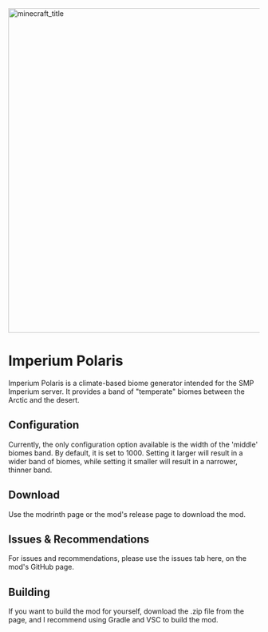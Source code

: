 <img width="1005" height="650" alt="minecraft_title" src="https://github.com/user-attachments/assets/6124aa3a-b98c-4e7a-b4d7-927bfe0c483c" />
<h1>Imperium Polaris</h1>
Imperium Polaris is a climate-based biome generator intended for the SMP Imperium server. It provides a band of "temperate" biomes between the Arctic and the desert.

<h2>Configuration</h2>
Currently, the only configuration option available is the width of the 'middle' biomes band. By default, it is set to 1000. Setting it larger will result in a wider band of biomes, while setting it smaller will result in a narrower, thinner band.

<h2>Download</h2>
Use the modrinth page or the mod's release page to download the mod.

<h2>Issues & Recommendations</h2>
For issues and recommendations, please use the issues tab here, on the mod's GitHub page.

<h2>Building</h2>
If you want to build the mod for yourself, download the .zip file from the page, and I recommend using Gradle and VSC to build the mod.

